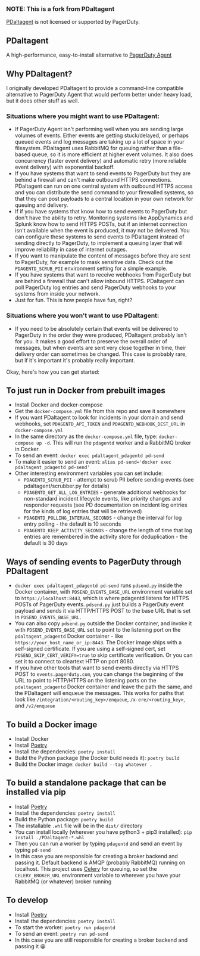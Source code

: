 ### NOTE: This is a fork from PDaltagent
[PDaltagent](https://github.com/martindstone/PDaltagent) is not licensed or supported by PagerDuty.

## PDaltagent

A high-performance, easy-to-install alternative to [PagerDuty Agent](https://www.pagerduty.com/docs/guides/agent-install-guide/)

## Why PDaltagent?

I originally developed PDaltagent to provide a command-line compatible alternative to PagerDuty Agent that would perform better under heavy load, but it does other stuff as well. 

### Situations where you might want to use PDaltagent:

* If PagerDuty Agent isn't performing well when you are sending large volumes of events. Either events are getting stuck/delayed, or perhaps queued events and log messages are taking up a lot of space in your filesystem. PDaltagent uses RabbitMQ for queuing rather than a file-based queue, so it is more efficient at higher event volumes. It also does concurrency (faster event delivery) and automatic retry (more reliable event delivery) with exponential backoff.
* If you have systems that want to send events to PagerDuty but they are behind a firewall and can't make outbound HTTPS connections. PDaltagent can run on one central system with outbound HTTPS access and you can distribute the send command to your firewalled systems, so that they can post payloads to a central location in your own network for queuing and delivery.
* If if you have systems that know how to send events to PagerDuty but don't have the ability to retry. Monitoring systems like AppDynamics and Splunk know how to send HTTPS POSTs, but if an internet connection isn't available when the event is produced, it may not be delivered. You can configure these systems to send events to PDaltagent instead of sending directly to PagerDuty, to implement a queuing layer that will improve reliability in case of internet outages.
* If you want to manipulate the content of messages before they are sent to PagerDuty, for example to mask sensitive data. Check out the `PDAGENTD_SCRUB_PII` environment setting for a simple example.
* If you have systems that want to receive webhooks from PagerDuty but are behind a firewall that can't allow inbound HTTPS. PDaltagent can poll PagerDuty log entries and send PagerDuty webhooks to your systems from inside your network.
* Just for fun. This is how people have fun, right?

### Situations where you won't want to use PDaltagent:

* If you need to be absolutely certain that events will be delivered to PagerDuty in the order they were produced, PDaltagent probably isn't for you. It makes a good effort to preserve the overall order of messages, but when events are sent very close together in time, their delivery order can sometimes be changed. This case is probably rare, but if it's important it's probably really important.

Okay, here's how you can get started:

## To just run in Docker from prebuilt images

* Install Docker and docker-compose
* Get the `docker-compose.yml` file from this repo and save it somewhere
* If you want PDaltagent to look for incidents in your domain and send webhooks, set `PDAGENTD_API_TOKEN` and `PDAGENTD_WEBHOOK_DEST_URL` in `docker-compose.yml`
* In the same directory as the `docker-compose.yml` file, type: `docker-compose up -d`. This will run the `pdagentd` worker and a RabbitMQ broker in Docker.
* To send an event: `docker exec pdaltagent_pdagentd pd-send`
* To make it easier to send an event: `alias pd-send='docker exec pdaltagent_pdagentd pd-send'`
* Other interesting environment variables you can set include:
    * `PDAGENTD_SCRUB_PII` - attempt to scrub PII before sending events (see pdaltagent/scrubber.py for details)
    * `PDAGENTD_GET_ALL_LOG_ENTRIES` - generate additional webhooks for non-standard incident lifecycle events, like priority changes and responder requests (see PD documentation on incident log entries for the kinds of log entries that will be retrieved)
    * `PDAGENTD_POLLING_INTERVAL_SECONDS` - change the interval for log entry polling - the default is 10 seconds
    * `PDAGENTD_KEEP_ACTIVITY_SECONDS` - change the length of time that log entries are remembered in the activity store for deduplication - the default is 30 days

## Ways of sending events to PagerDuty through PDaltagent

* `docker exec pdaltagent_pdagentd pd-send` runs `pdsend.py` inside the Docker container, with `PDSEND_EVENTS_BASE_URL` environment variable set to `https://localhost:8443`, which is where pdagentd listens for HTTPS POSTs of PagerDuty events. `pdsend.py` just builds a PagerDuty event payload and sends it via HTTP/HTTPS POST to the base URL that is set in `PDSEND_EVENTS_BASE_URL`.
* You can also copy `pdsend.py` outside the Docker container, and invoke it with `PDSEND_EVENTS_BASE_URL` set to point to the listening port on the `pdaltagent_pdagentd` Docker container - like `https://your_host_name_or_ip:8443`. The Docker image ships with a self-signed certificate. If you are using a self-signed cert, set `PDSEND_SKIP_CERT_VERIFY=true` to skip certificate verification. Or you can set it to connect to cleartext HTTP on port 8080.
* If you have other tools that want to send events directly via HTTPS POST to `events.pagerduty.com`, you can change the beginning of the URL to point to HTTP/HTTPS on the listening ports on the `pdaltagent_pdagentd` Docker container and leave the path the same, and the PDaltagent will enqueue the messages. This works for paths that look like `/integration/<routing_key>/enqueue`, `/x-ere/<routing_key>`, and `/v2/enqueue`

## To build a Docker image

* Install Docker
* Install [Poetry](https://python-poetry.org)
* Install the dependencies: `poetry install`
* Build the Python package (the Docker build needs it): `poetry build`
* Build the Docker image: `docker build --tag whatever .`

## To build a standalone package that can be installed via pip

* Install [Poetry](https://python-poetry.org)
* Install the dependencies: `poetry install`
* Build the Python package: `poetry build`
* The installable `.whl` file will be in the `dist/` directory
* You can install locally (wherever you have python3 + pip3 installed): `pip install ./PDaltagent-*.whl`
* Then you can run a worker by typing `pdagentd` and send an event by typing `pd-send`
* In this case you are responsible for creating a broker backend and passing it. Default backend is AMQP (probably RabbitMQ) running on localhost. This project uses [Celery](http://www.celeryproject.org) for queuing, so set the `CELERY_BROKER_URL` environment variable to wherever you have your RabbitMQ (or whatever) broker running

## To develop

* Install [Poetry](https://python-poetry.org)
* Install the dependencies: `poetry install`
* To start the worker: `poetry run pdagentd`
* To send an event: `poetry run pd-send`
* In this case you are still responsible for creating a broker backend and passing it 😀
